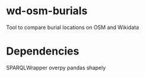 # wd-osm-burials
Tool to compare burial locations on OSM and Wikidata

# Dependencies
SPARQLWrapper
overpy
pandas
shapely
